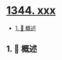# [1344. xxx](https://github.com/Tdahuyou/TNotes.leetcode/tree/main/notes/1344.%20xxx)

<!-- region:toc -->

- [1. 📝 概述](#1--概述)

<!-- endregion:toc -->

## 1. 📝 概述
